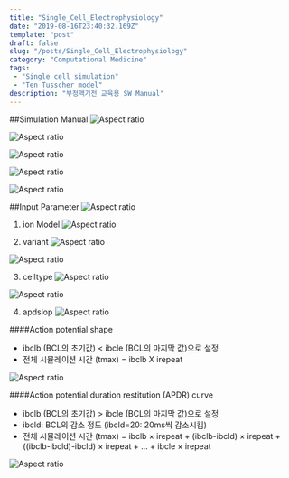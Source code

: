 ```yaml
---
title: "Single_Cell_Electrophysiology"
date: "2019-08-16T23:40:32.169Z"
template: "post"
draft: false
slug: "/posts/Single_Cell_Electrophysiology"
category: "Computational Medicine"
tags: 
 - "Single cell simulation"
 - "Ten Tusscher model"
description: "부정맥기전 교육용 SW Manual"
---
```

##Simulation Manual
![Aspect ratio](/media/POST/000046/0.jpg)

![Aspect ratio](/media/POST/000046/1.jpg)

![Aspect ratio](/media/POST/000046/2.jpg)

![Aspect ratio](/media/POST/000046/3.jpg)

![Aspect ratio](/media/POST/000046/4.jpg)

##Input Parameter
![Aspect ratio](/media/POST/000046/5.jpg)

1. ion Model
![Aspect ratio](/media/POST/000046/6.jpg)

2. variant
![Aspect ratio](/media/POST/000046/7.jpg)

![Aspect ratio](/media/POST/000046/9.jpg)

3. celltype
![Aspect ratio](/media/POST/000046/8.jpg)

![Aspect ratio](/media/POST/000046/10.jpg)

4. apdslop
![Aspect ratio](/media/POST/000046/11.jpg)

####Action potential shape
- ibclb (BCL의 초기값) < ibcle (BCL의 마지막 값)으로 설정 
- 전체 시뮬레이션 시간 (tmax) = ibclb X irepeat 

![Aspect ratio](/media/POST/000046/12.jpg)

####Action potential duration restitution (APDR) curve
- ibclb (BCL의 초기값) > ibcle (BCL의 마지막 값)으로 설정
- ibcld: BCL의 감소 정도 (ibcld=20: 20ms씩 감소시킴)
- 전체 시뮬레이션 시간 (tmax)
= ibclb × irepeat + (ibclb-ibcld) × irepeat +
((ibclb-ibcld)-ibcld) × irepeat + ... + ibcle × irepeat

![Aspect ratio](/media/POST/000046/13.jpg)
